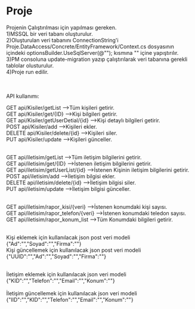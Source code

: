 # Proje
Projenin Çalıştırılması için yapılması gereken.<br>
1)MSSQL bir veri tabanı oluşturulur.<br>
2)Oluşturulan veri tabanını ConnectionString'i Proje.DataAccess/Concrete/EntityFramework/Context.cs dosyasının içindeki optionsBuilder.UseSqlServer(@""); kısmına "" içine yapıştırılır.<br>
3)PM consoluna update-migration yazıp çalıştırılarak veri tabanına gerekli tablolar olusturulur.<br>
4)Proje run edilir.<br><br><br>

API kullanımı:<br>

GET api/Kisiler/getList                 -->Tüm kişileri getirir.  <br>
GET api/Kisiler/get/{ID}                -->Kişi bilgileri getirir. <br>
GET api/Kisiler/getUserDetial/{id}      -->Kişi detaylı bilgileri getirir.<br>
POST api/Kisiler/add                    -->Kişileri ekler.<br>
DELETE api/Kisiler/delete/{id}          -->Kişileri siler.<br>
PUT api/Kisiler/update                  -->Kişileri günceller.<br><br>

GET api/iletisim/getList                -->Tüm iletişim bilgilerini getirir.<br>
GET api/iletisim/get/{ID}               -->İstenen iletişim bilgilerini getirir.<br>
GET api/iletisim/getUserList/{id}       -->İstenen Kişinin iletişim bilgilerini getirir.<br>
POST api/iletisim/add                   -->İletişim bilgisi ekler.<br>
DELETE api/iletisim/delete/{id}         -->İletişim bilgisi siler.<br>
PUT api/iletisim/update                 -->İletişim bilgisi günceller.<br><br>

GET api/iletisim/rapor_kisi/{veri}      -->İstenen konumdaki kişi sayısı.<br>
GET api/iletisim/rapor_telefon/{veri}   -->İstenen konumdaki teledon sayısı.<br>
GET api/iletisim/rapor_konum_list       -->Tüm Konumdaki bilgileri getirir.<br><br>


Kişi eklemek için kullanılacak json post veri modeli {"Ad":"","Soyad":"","Firma":""}<br>
Kişi güncellemek için kullanılacak json post veri modeli {"UUID":"","Ad":"","Soyad":"","Firma":""}<br><br>
        
İletişim eklemek için kullanılacak json veri modeli {"KID":"","Telefon":"","Email":"","Konum":""} <br>     
İletişim güncellemek için kullanılacak json veri modeli {"IID":"","KID":"","Telefon":"","Email":"","Konum":""}<br>
    
      
